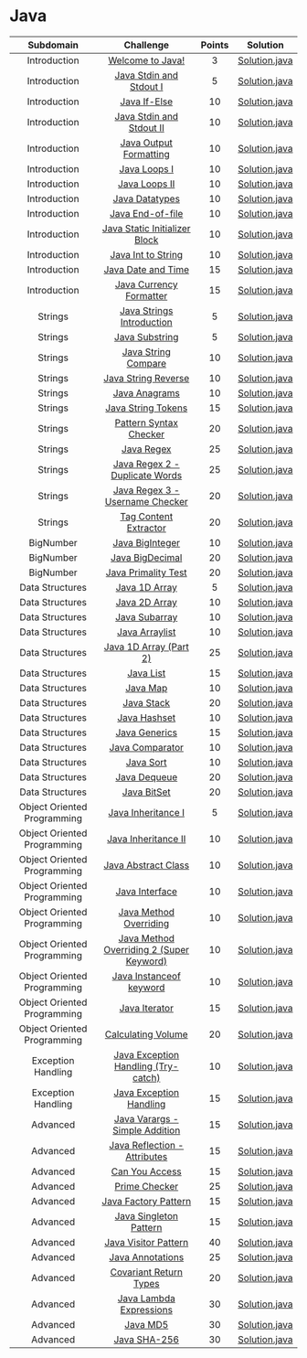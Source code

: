 # Java

|          Subdomain          |                                                         Challenge                                                        | Points |                                                                                         Solution                                                                                        |
|:---------------------------:|:------------------------------------------------------------------------------------------------------------------------:|:------:|:---------------------------------------------------------------------------------------------------------------------------------------------------------------------------------------:|
|         Introduction        | [Welcome to Java!](https://www.hackerrank.com/challenges/welcome-to-java)                                                |    3   | [Solution.java](https://github.com/andy489/Programming_with_Java/blob/master/Introduction/Welcome%20to%20Java!/Solution.java)                                                  |
|         Introduction        | [Java Stdin and Stdout I](https://www.hackerrank.com/challenges/java-stdin-and-stdout-1)                                 |    5   | [Solution.java](https://github.com/andy489/Programming_with_Java/blob/master/Introduction/Java%20Stdin%20and%20Stdout%20I/Solution.java)                                       |
|         Introduction        | [Java If-Else](https://www.hackerrank.com/challenges/java-if-else)                                                       |   10   | [Solution.java](https://github.com/andy489/Programming_with_Java/blob/master/Introduction/Java%20If-Else/Solution.java)                                                        |
|         Introduction        | [Java Stdin and Stdout II](https://www.hackerrank.com/challenges/java-stdin-stdout)                                      |   10   | [Solution.java](https://github.com/andy489/Programming_with_Java/blob/master/Introduction/Java%20Stdin%20and%20Stdout%20II/Solution.java)                                      |
|         Introduction        | [Java Output Formatting](https://www.hackerrank.com/challenges/java-output-formatting)                                   |   10   | [Solution.java](https://github.com/andy489/Programming_with_Java/blob/master/Introduction/Java%20Output%20Formatting/Solution.java)                                            |
|         Introduction        | [Java Loops I](https://www.hackerrank.com/challenges/java-loops-i)                                                       |   10   | [Solution.java](https://github.com/andy489/Programming_with_Java/blob/master/Introduction/Java%20Loops%20I/Solution.java)                                                      |
|         Introduction        | [Java Loops II](https://www.hackerrank.com/challenges/java-loops)                                                        |   10   | [Solution.java](https://github.com/andy489/Programming_with_Java/blob/master/Introduction/Java%20Loops%20II/Solution.java)                                                     |
|         Introduction        | [Java Datatypes](https://www.hackerrank.com/challenges/java-datatypes)                                                   |   10   | [Solution.java](https://github.com/andy489/Programming_with_Java/blob/master/Introduction/Java%20DataTypes/Solution.java)                                                      |
|         Introduction        | [Java End-of-file](https://www.hackerrank.com/challenges/java-end-of-file)                                               |   10   | [Solution.java](https://github.com/andy489/Programming_with_Java/tree/master/Introduction/Java%20End-of-file)                                                    |
|         Introduction        | [Java Static Initializer Block](https://www.hackerrank.com/challenges/java-static-initializer-block)                     |   10   | [Solution.java](https://github.com/andy489/Programming_with_Java/blob/master/Introduction/Java%20Static%20Initializer%20Block/Solution.java)                                   |
|         Introduction        | [Java Int to String](https://www.hackerrank.com/challenges/java-int-to-string)                                           |   10   | [Solution.java](https://github.com/andy489/Programming_with_Java/blob/master/Introduction/Java%20Int%20to%20String/Solution.java)                                              |
|         Introduction        | [Java Date and Time](https://www.hackerrank.com/challenges/java-date-and-time)                                           |   15   | [Solution.java](https://github.com/andy489/Programming_with_Java/blob/master/Introduction/Java%20Date%20and%20Time/Solution.java)                                              |
|         Introduction        | [Java Currency Formatter](https://www.hackerrank.com/challenges/java-currency-formatter)                                 |   15   | [Solution.java](https://github.com/andy489/Programming_with_Java/blob/master/Introduction/Java%20Currency%20Formatter/Solution.java)                                           |
|           Strings           | [Java Strings Introduction](https://www.hackerrank.com/challenges/java-strings-introduction)                             |    5   | [Solution.java](https://github.com/andy489/Programming_with_Java/blob/master/Strings/Java%20Strings%20Introduction/Solution.java)                                              |
|           Strings           | [Java Substring](https://www.hackerrank.com/challenges/java-substring)                                                   |    5   | [Solution.java](https://github.com/andy489/Programming_with_Java/blob/master/Strings/Java%20Substring/Solution.java)                                                           |
|           Strings           | [Java String Compare](https://www.hackerrank.com/challenges/java-string-compare)                                         |   10   | [Solution.java](https://github.com/andy489/Programming_with_Java/blob/master/Strings/Java%20String%20Compare/Solution.java)                                                    |
|           Strings           | [Java String Reverse](https://www.hackerrank.com/challenges/java-string-reverse)                                         |   10   | [Solution.java](https://github.com/andy489/Programming_with_Java/blob/master/Strings/Java%20String%20Reverse/Solution.java)                                                    |
|           Strings           | [Java Anagrams](https://www.hackerrank.com/challenges/java-anagrams)                                                     |   10   | [Solution.java](https://github.com/andy489/Programming_with_Java/blob/master/Strings/Java%20Anagrams/Solution.java)                                                            |
|           Strings           | [Java String Tokens](https://www.hackerrank.com/challenges/java-string-tokens)                                           |   15   | [Solution.java](https://github.com/andy489/Programming_with_Java/blob/master/Strings/Java%20String%20Tokens/Solution.java)                                                     |
|           Strings           | [Pattern Syntax Checker](https://www.hackerrank.com/challenges/pattern-syntax-checker)                                   |   20   | [Solution.java](https://github.com/andy489/Programming_with_Java/blob/master/Strings/Pattern%20Syntax%20Checker/Solution.java)                                                 |
|           Strings           | [Java Regex](https://www.hackerrank.com/challenges/java-regex)                                                           |   25   | [Solution.java](https://github.com/andy489/Programming_with_Java/blob/master/Strings/Java%20Regex/Solution.java)                                                               |
|           Strings           | [Java Regex 2 - Duplicate Words](https://www.hackerrank.com/challenges/duplicate-word)                                   |   25   | [Solution.java](https://github.com/andy489/Programming_with_Java/blob/master/Strings/Java%20Regex%202%20-%20Duplicate%20Words/Solution.java)                                   |
|           Strings           | [Java Regex 3 - Username Checker](https://www.hackerrank.com/challenges/valid-username-checker)                          |   20   | [Solution.java](https://github.com/andy489/Programming_with_Java/blob/master/Strings/Java%20Regex%203%20-%20Username%20Checker/Solution.java)                                  |
|           Strings           | [Tag Content Extractor](https://www.hackerrank.com/challenges/tag-content-extractor)                                     |   20   | [Solution.java](https://github.com/andy489/Programming_with_Java/blob/master/Strings/Tag%20Content%20Extractor/Solution.java)                                                  |
|          BigNumber          | [Java BigInteger](https://www.hackerrank.com/challenges/java-biginteger)                                                 |   10   | [Solution.java](https://github.com/andy489/Programming_with_Java/blob/master/BigNumber/Java%20BigInteger/Solution.java)                                                        |
|          BigNumber          | [Java BigDecimal](https://www.hackerrank.com/challenges/java-bigdecimal)                                                 |   20   | [Solution.java](https://github.com/andy489/Programming_with_Java/blob/master/BigNumber/Java%20BigDecimal/Solution.java)                                                        |
|          BigNumber          | [Java Primality Test](https://www.hackerrank.com/challenges/java-primality-test)                                         |   20   | [Solution.java](https://github.com/andy489/Programming_with_Java/blob/master/BigNumber/Java%20Primality%20Test/Solution.java)                                                  |
|       Data Structures       | [Java 1D Array](https://www.hackerrank.com/challenges/java-1d-array-introduction)                                        |    5   | [Solution.java](https://github.com/andy489/Programming_with_Java/blob/master/Data%20Structures/Java%201D%20Array/Solution.java)                                                |
|       Data Structures       | [Java 2D Array](https://www.hackerrank.com/challenges/java-2d-array)                                                     |   10   | [Solution.java](https://github.com/andy489/Programming_with_Java/blob/master/Data%20Structures/Java%202D%20Array/Solution.java)                                                |
|       Data Structures       | [Java Subarray](https://www.hackerrank.com/challenges/java-negative-subarray)                                            |   10   | [Solution.java](https://github.com/andy489/Programming_with_Java/blob/master/Data%20Structures/Java%20Subarray/Solution.java)                                                  |
|       Data Structures       | [Java Arraylist](https://www.hackerrank.com/challenges/java-arraylist)                                                   |   10   | [Solution.java](https://github.com/andy489/Programming_with_Java/blob/master/Data%20Structures/Java%20ArrayList/Solution.java)                                                 |
|       Data Structures       | [Java 1D Array (Part 2)](https://www.hackerrank.com/challenges/java-1d-array)                                            |   25   | [Solution.java]()                                   |
|       Data Structures       | [Java List](https://www.hackerrank.com/challenges/java-list)                                                             |   15   | [Solution.java]()                                                      |
|       Data Structures       | [Java Map](https://www.hackerrank.com/challenges/phone-book)                                                             |   10   | [Solution.java]()                                                       |
|       Data Structures       | [Java Stack](https://www.hackerrank.com/challenges/java-stack)                                                           |   20   | [Solution.java]()                                                     |
|       Data Structures       | [Java Hashset](https://www.hackerrank.com/challenges/java-hashset)                                                       |   10   | [Solution.java]()                                                   |
|       Data Structures       | [Java Generics](https://www.hackerrank.com/challenges/java-generics)                                                     |   15   | [Solution.java]()                                                  |
|       Data Structures       | [Java Comparator](https://www.hackerrank.com/challenges/java-comparator)                                                 |   10   | [Solution.java]()                                                |
|       Data Structures       | [Java Sort](https://www.hackerrank.com/challenges/java-sort)                                                             |   10   | [Solution.java]()                                                      |
|       Data Structures       | [Java Dequeue](https://www.hackerrank.com/challenges/java-dequeue)                                                       |   20   | [Solution.java]()                                                   |
|       Data Structures       | [Java BitSet](https://www.hackerrank.com/challenges/java-bitset)                                                         |   20   | [Solution.java]()                                                    |
| Object Oriented Programming | [Java Inheritance I](https://www.hackerrank.com/challenges/java-inheritance-1)                                           |    5   | [Solution.java]()                             |
| Object Oriented Programming | [Java Inheritance II](https://www.hackerrank.com/challenges/java-inheritance-2)                                          |   10   | [Solution.java]()                            |
| Object Oriented Programming | [Java Abstract Class](https://www.hackerrank.com/challenges/java-abstract-class)                                         |   10   | [Solution.java]()                            |
| Object Oriented Programming | [Java Interface](https://www.hackerrank.com/challenges/java-interface)                                                   |   10   | [Solution.java]()                                   |
| Object Oriented Programming | [Java Method Overriding](https://www.hackerrank.com/challenges/java-method-overriding)                                   |   10   | [Solution.java]()                         |
| Object Oriented Programming | [Java Method Overriding 2 (Super Keyword)](https://www.hackerrank.com/challenges/java-method-overriding-2-super-keyword) |   10   | [Solution.java]() |
| Object Oriented Programming | [Java Instanceof keyword](https://www.hackerrank.com/challenges/java-instanceof-keyword)                                 |   10   | [Solution.java]()                        |
| Object Oriented Programming | [Java Iterator](https://www.hackerrank.com/challenges/java-iterator)                                                     |   15   | [Solution.java]()                                    |
| Object Oriented Programming | [Calculating Volume](https://www.hackerrank.com/challenges/calculating-volume)                                           |   20   | [Solution.java]()                               |
|      Exception Handling     | [Java Exception Handling (Try-catch)](https://www.hackerrank.com/challenges/java-exception-handling-try-catch)           |   10   | [Solution.java]()                     |
|      Exception Handling     | [Java Exception Handling](https://www.hackerrank.com/challenges/java-exception-handling)                                 |   15   | [Solution.java]()                                   |
|           Advanced          | [Java Varargs - Simple Addition](https://www.hackerrank.com/challenges/simple-addition-varargs)                          |   15   | [Solution.java]()                                    |
|           Advanced          | [Java Reflection - Attributes](https://www.hackerrank.com/challenges/java-reflection-attributes)                         |   15   | [Solution.java]()                                        |
|           Advanced          | [Can You Access](https://www.hackerrank.com/challenges/can-you-access)                                                   |   15   | [Solution.java]()                                                        |
|           Advanced          | [Prime Checker](https://www.hackerrank.com/challenges/prime-checker)                                                     |   25   | [Solution.java]()                                                           |
|           Advanced          | [Java Factory Pattern](https://www.hackerrank.com/challenges/java-factory)                                               |   15   | [Solution.java]()                                                  |
|           Advanced          | [Java Singleton Pattern](https://www.hackerrank.com/challenges/java-singleton)                                           |   15   | [Solution.java]()                                                |
|           Advanced          | [Java Visitor Pattern](https://www.hackerrank.com/challenges/java-vistor-pattern)                                        |   40   | [Solution.java]()                                                  |
|           Advanced          | [Java Annotations](https://www.hackerrank.com/challenges/java-annotations)                                               |   25   | [Solution.java]()                                                        |
|           Advanced          | [Covariant Return Types](https://www.hackerrank.com/challenges/java-covariance)                                          |   20   | [Solution.java]()                                                |
|           Advanced          | [Java Lambda Expressions](https://www.hackerrank.com/challenges/java-lambda-expressions)                                 |   30   | [Solution.java]()                                               |
|           Advanced          | [Java MD5](https://www.hackerrank.com/challenges/java-md5)                                                               |   30   | [Solution.java]()                                                                |
|           Advanced          | [Java SHA-256](https://www.hackerrank.com/challenges/sha-256)                                                            |   30   | [Solution.java]()                                                            |
